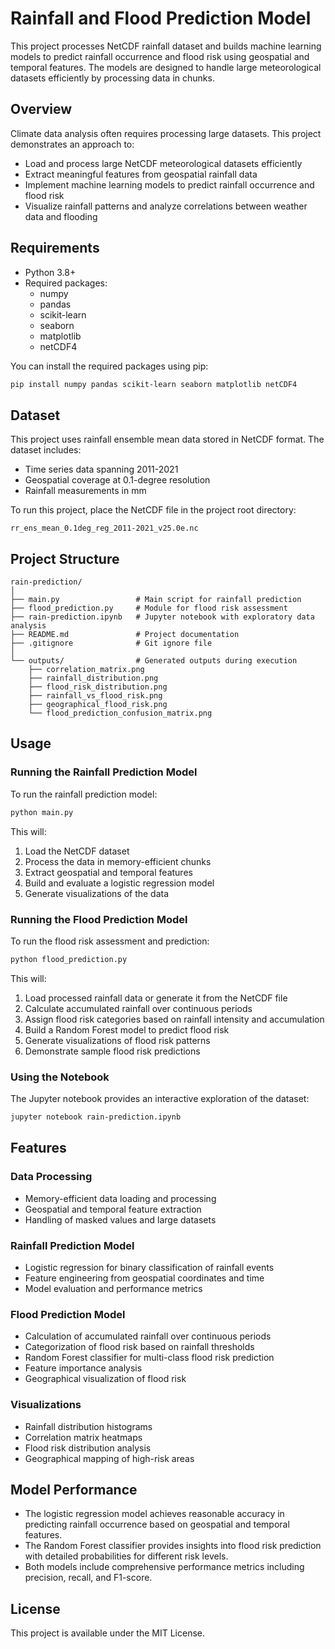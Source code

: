# Rainfall and Flood Prediction Model

This project processes NetCDF rainfall dataset and builds machine learning models to predict rainfall occurrence and flood risk using geospatial and temporal features. The models are designed to handle large meteorological datasets efficiently by processing data in chunks.

## Overview

Climate data analysis often requires processing large datasets. This project demonstrates an approach to:
- Load and process large NetCDF meteorological datasets efficiently
- Extract meaningful features from geospatial rainfall data
- Implement machine learning models to predict rainfall occurrence and flood risk
- Visualize rainfall patterns and analyze correlations between weather data and flooding

## Requirements

- Python 3.8+
- Required packages:
  - numpy
  - pandas
  - scikit-learn
  - seaborn
  - matplotlib
  - netCDF4

You can install the required packages using pip:

```bash
pip install numpy pandas scikit-learn seaborn matplotlib netCDF4
```

## Dataset

This project uses rainfall ensemble mean data stored in NetCDF format. The dataset includes:

- Time series data spanning 2011-2021
- Geospatial coverage at 0.1-degree resolution
- Rainfall measurements in mm

To run this project, place the NetCDF file in the project root directory:
```
rr_ens_mean_0.1deg_reg_2011-2021_v25.0e.nc
```

## Project Structure

```
rain-prediction/
│
├── main.py                 # Main script for rainfall prediction
├── flood_prediction.py     # Module for flood risk assessment
├── rain-prediction.ipynb   # Jupyter notebook with exploratory data analysis
├── README.md               # Project documentation
├── .gitignore              # Git ignore file
│
└── outputs/                # Generated outputs during execution
    ├── correlation_matrix.png
    ├── rainfall_distribution.png
    ├── flood_risk_distribution.png
    ├── rainfall_vs_flood_risk.png
    ├── geographical_flood_risk.png
    └── flood_prediction_confusion_matrix.png
```

## Usage

### Running the Rainfall Prediction Model

To run the rainfall prediction model:

```bash
python main.py
```

This will:
1. Load the NetCDF dataset
2. Process the data in memory-efficient chunks
3. Extract geospatial and temporal features
4. Build and evaluate a logistic regression model
5. Generate visualizations of the data

### Running the Flood Prediction Model

To run the flood risk assessment and prediction:

```bash
python flood_prediction.py
```

This will:
1. Load processed rainfall data or generate it from the NetCDF file
2. Calculate accumulated rainfall over continuous periods
3. Assign flood risk categories based on rainfall intensity and accumulation
4. Build a Random Forest model to predict flood risk
5. Generate visualizations of flood risk patterns
6. Demonstrate sample flood risk predictions

### Using the Notebook

The Jupyter notebook provides an interactive exploration of the dataset:

```bash
jupyter notebook rain-prediction.ipynb
```

## Features

### Data Processing
- Memory-efficient data loading and processing
- Geospatial and temporal feature extraction
- Handling of masked values and large datasets

### Rainfall Prediction Model
- Logistic regression for binary classification of rainfall events
- Feature engineering from geospatial coordinates and time
- Model evaluation and performance metrics

### Flood Prediction Model
- Calculation of accumulated rainfall over continuous periods
- Categorization of flood risk based on rainfall thresholds
- Random Forest classifier for multi-class flood risk prediction
- Feature importance analysis
- Geographical visualization of flood risk

### Visualizations
- Rainfall distribution histograms
- Correlation matrix heatmaps
- Flood risk distribution analysis
- Geographical mapping of high-risk areas

## Model Performance

- The logistic regression model achieves reasonable accuracy in predicting rainfall occurrence based on geospatial and temporal features.
- The Random Forest classifier provides insights into flood risk prediction with detailed probabilities for different risk levels.
- Both models include comprehensive performance metrics including precision, recall, and F1-score.


## License

This project is available under the MIT License.
